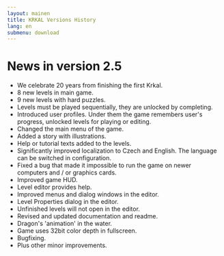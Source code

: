 ```yaml
---
layout: mainen
title: KRKAL Versions History
lang: en
submenu: download
---
```

# News in version 2.5

* We celebrate 20 years from finishing the first Krkal.
* 8 new levels in main game.
* 9 new levels with hard puzzles.
* Levels must be played sequentially, they are unlocked by completing.
* Introduced user profiles. Under them the game remembers user's progress, unlocked levels for playing or editing.
* Changed the main menu of the game.
* Added a story with illustrations.
* Help or tutorial texts added to the levels.
* Significantly improved localization to Czech and English. The language can be switched in configuration.
* Fixed a bug that made it impossible to run the game on newer computers and / or graphics cards.
* Improved game HUD.
* Level editor provides help.
* Improved menus and dialog windows in the editor.
* Level Properties dialog in the editor.
* Unfinished levels will not open in the editor.
* Revised and updated documentation and readme.
* Dragon's 'animation' in the water.
* Game uses 32bit color depth in fullscreen.
* Bugfixing.
* Plus other minor improvements.
